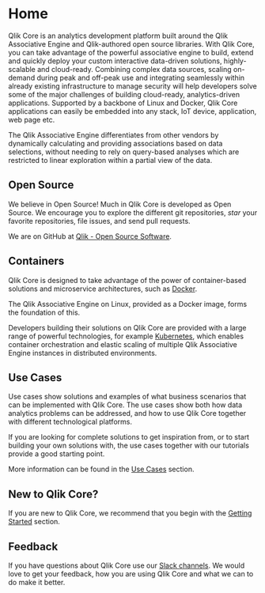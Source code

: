 # Home

Qlik Core is an analytics development platform built around the Qlik Associative Engine and Qlik-authored open source libraries. With Qlik Core, you can take advantage of the powerful associative engine to build, extend and quickly deploy your custom interactive data-driven solutions, highly-scalable and cloud-ready. Combining complex data sources, scaling on-demand during peak and off-peak use and integrating seamlessly within already existing infrastructure to manage security will help developers solve some of the major challenges of building cloud-ready, analytics-driven applications. Supported by a backbone of Linux and Docker, Qlik Core applications can easily be embedded into any stack, IoT device, application, web page etc.

The Qlik Associative Engine differentiates from other vendors by dynamically calculating and providing associations
based on data selections, without needing to rely on query-based analyses which are restricted to linear exploration
within a partial view of the data.

## Open Source

We believe in Open Source! Much in Qlik Core is developed as Open Source.
We encourage you to explore the different git repositories, _star_ your favorite repositories, file issues, and send
pull requests.

We are on GitHub at [Qlik - Open Source Software](https://github.com/qlik-oss/).

## Containers

Qlik Core is designed to take advantage of the power of container-based solutions and microservice architectures, such as
[Docker](https://docker.com).

The Qlik Associative Engine on Linux, provided as a Docker image, forms the foundation of this.

Developers building their solutions on Qlik Core are provided with a large range of powerful technologies, for example
[Kubernetes](https://kubernetes.io), which enables container orchestration and elastic scaling of multiple Qlik
Associative Engine instances in distributed environments.

## Use Cases

Use cases show solutions and examples of what business scenarios that can be implemented with Qlik Core. The use cases
show both how data analytics problems can be addressed, and how to use Qlik Core together with different technological
platforms.

If you are looking for complete solutions to get inspiration from, or to start building your own solutions with, the use
cases together with our tutorials provide a good starting point.

More information can be found in the [Use Cases](./use-cases.md) section.

## New to Qlik Core?

If you are new to Qlik Core, we recommend that you begin with the [Getting Started](./get-started.md) section.

## Feedback

If you have questions about Qlik Core use our [Slack channels](http://qlikbranch-slack-invite.herokuapp.com/).
We would love to get your feedback, how you are using Qlik Core and what we can to do make it better.
